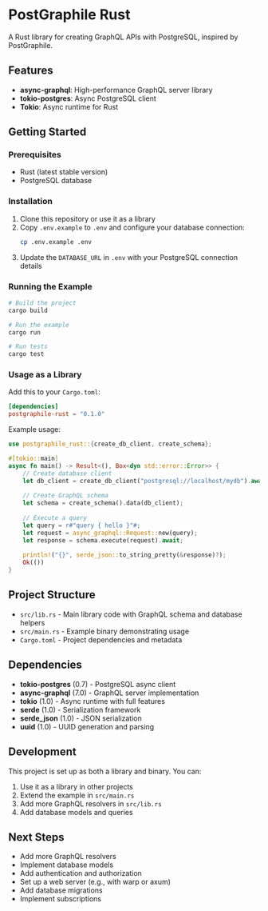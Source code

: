 # PostGraphile Rust

A Rust library for creating GraphQL APIs with PostgreSQL, inspired by PostGraphile.

## Features

- **async-graphql**: High-performance GraphQL server library
- **tokio-postgres**: Async PostgreSQL client
- **Tokio**: Async runtime for Rust

## Getting Started

### Prerequisites

- Rust (latest stable version)
- PostgreSQL database

### Installation

1. Clone this repository or use it as a library
2. Copy `.env.example` to `.env` and configure your database connection:
   ```bash
   cp .env.example .env
   ```
3. Update the `DATABASE_URL` in `.env` with your PostgreSQL connection details

### Running the Example

```bash
# Build the project
cargo build

# Run the example
cargo run

# Run tests
cargo test
```

### Usage as a Library

Add this to your `Cargo.toml`:

```toml
[dependencies]
postgraphile-rust = "0.1.0"
```

Example usage:

```rust
use postgraphile_rust::{create_db_client, create_schema};

#[tokio::main]
async fn main() -> Result<(), Box<dyn std::error::Error>> {
    // Create database client
    let db_client = create_db_client("postgresql://localhost/mydb").await?;
    
    // Create GraphQL schema
    let schema = create_schema().data(db_client);
    
    // Execute a query
    let query = r#"query { hello }"#;
    let request = async_graphql::Request::new(query);
    let response = schema.execute(request).await;
    
    println!("{}", serde_json::to_string_pretty(&response)?);
    Ok(())
}
```

## Project Structure

- `src/lib.rs` - Main library code with GraphQL schema and database helpers
- `src/main.rs` - Example binary demonstrating usage
- `Cargo.toml` - Project dependencies and metadata

## Dependencies

- **tokio-postgres** (0.7) - PostgreSQL async client
- **async-graphql** (7.0) - GraphQL server implementation
- **tokio** (1.0) - Async runtime with full features
- **serde** (1.0) - Serialization framework
- **serde_json** (1.0) - JSON serialization
- **uuid** (1.0) - UUID generation and parsing

## Development

This project is set up as both a library and binary. You can:

1. Use it as a library in other projects
2. Extend the example in `src/main.rs`
3. Add more GraphQL resolvers in `src/lib.rs`
4. Add database models and queries

## Next Steps

- Add more GraphQL resolvers
- Implement database models
- Add authentication and authorization
- Set up a web server (e.g., with warp or axum)
- Add database migrations
- Implement subscriptions
